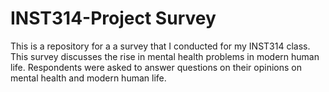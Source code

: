 # INST314-Project Survey
This is a repository for a a survey that I conducted for my INST314 class. 
This survey discusses the rise in mental health problems in modern human life.
Respondents were asked to answer questions on their opinions on mental health and modern human life. 
